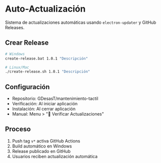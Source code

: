 # Auto-Actualización

Sistema de actualizaciones automáticas usando `electron-updater` y GitHub Releases.

## Crear Release

```bash
# Windows
create-release.bat 1.0.1 "Descripción"

# Linux/Mac
./create-release.sh 1.0.1 "Descripción"
```

## Configuración

- Repositorio: GDesasT/mantenimiento-tactil
- Verificación: Al iniciar aplicación
- Instalación: Al cerrar aplicación
- Manual: Menu > "🔄 Verificar Actualizaciones"

## Proceso

1. Push tag `v*` activa GitHub Actions
2. Build automático en Windows
3. Release publicado en GitHub
4. Usuarios reciben actualización automática
